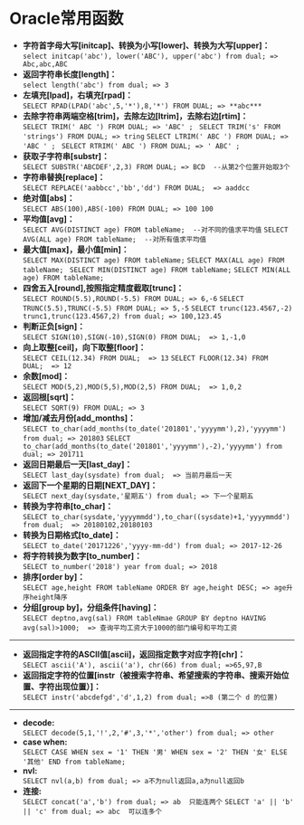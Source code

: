 # Oracle常用函数

- **字符首字母大写[initcap]、转换为小写[lower]、转换为大写[upper]：**  
`select initcap('abc'), lower('ABC'), upper('abc') from dual; => Abc,abc,ABC`
- **返回字符串长度[length]：**  
	`select length('abc') from dual; => 3`
- **左填充[lpad]，右填充[rpad]：**  
	`SELECT RPAD(LPAD('abc',5,'*'),8,'*') FROM DUAL; => **abc***`
- **去除字符串两端空格[trim]，去除左边[ltrim]，去除右边[rtim]：**  
	`SELECT TRIM(' ABC ') FROM DUAL; => 'ABC' ; `
	`SELECT TRIM('s' FROM 'strings') FROM DUAL; => tring`
	`SELECT LTRIM(' ABC ') FROM DUAL; => 'ABC ' ; `
	`SELECT RTRIM(' ABC ') FROM DUAL; => ' ABC' ; `
- **获取子字符串[substr]：**  
	`SELECT SUBSTR('ABCDEF',2,3) FROM DUAL; => BCD  --从第2个位置开始取3个`
- **字符串替换[replace]：**  
	`SELECT REPLACE('aabbcc','bb','dd') FROM DUAL;  => aaddcc`
- **绝对值[abs]：**  
	`SELECT ABS(100),ABS(-100) FROM DUAL; => 100 100`
- **平均值[avg]：**  
	`SELECT AVG(DISTINCT age) FROM tableName;  --对不同的值求平均值`
	`SELECT AVG(ALL age) FROM tableName;  --对所有值求平均值`
- **最大值[max]，最小值[min]：**  
	`SELECT MAX(DISTINCT age) FROM tableName;` 
	`SELECT MAX(ALL age) FROM tableName; `
	`SELECT MIN(DISTINCT age) FROM tableName;` 
	`SELECT MIN(ALL age) FROM tableName;`
- **四舍五入[round],按照指定精度截取[trunc]：**  
	`SELECT ROUND(5.5),ROUND(-5.5) FROM DUAL; => 6,-6`
	`SELECT TRUNC(5.5),TRUNC(-5.5) FROM DUAL; => 5,-5`
	`SELECT trunc(123.4567,-2) trunc1,trunc(123.4567,2) from dual; => 100,123.45`
- **判断正负[sign]：**  
	`SELECT SIGN(10),SIGN(-10),SIGN(0) FROM DUAL;  => 1,-1,0`
- **向上取整[ceil]，向下取整[floor]：**  
	`SELECT CEIL(12.34) FROM DUAL;  => 13`
	`SELECT FLOOR(12.34) FROM DUAL;  => 12`
- **余数[mod]：**  
	`SELECT MOD(5,2),MOD(5,5),MOD(2,5) FROM DUAL;  => 1,0,2`
- **返回根[sqrt]：**  
	`SELECT SQRT(9) FROM DUAL; => 3`
- **增加/减去月份[add_months]：**  
	`SELECT to_char(add_months(to_date('201801','yyyymm'),2),'yyyymm') from dual; => 201803`
	`SELECT to_char(add_months(to_date('201801','yyyymm'),-2),'yyyymm') from dual; => 201711`
- **返回日期最后一天[last_day]：**  
	`SELECT last_day(sysdate) from dual;  => 当前月最后一天`
- **返回下一个星期的日期[NEXT_DAY]：**  
	`SELECT next_day(sysdate,'星期五') from dual; => 下一个星期五`
- **转换为字符串[to_char]：**  
	`SELECT to_char(sysdate,'yyyymmdd'),to_char((sysdate)+1,'yyyymmdd') from dual;  => 20180102,20180103`
- **转换为日期格式[to_date]：**  
	`SELECT to_date('20171226','yyyy-mm-dd') from dual; => 2017-12-26`
- **将字符转换为数字[to_number]：**  
	`SELECT to_number('2018') year from dual; => 2018`
- **排序[order by]：**  
	`SELECT age,height FROM tableName ORDER BY age,height DESC; => age升序height降序`
- **分组[group by]，分组条件[having]：**  
	`SELECT deptno,avg(sal) FROM tableNmae GROUP BY deptno HAVING avg(sal)>1000;  => 查询平均工资大于1000的部门编号和平均工资`
----------------------------------------
- **返回指定字符的ASCII值[ascii]，返回指定数字对应字符[chr]：**  
	`SELECT ascii('A'), ascii('a'), chr(66) from dual; =>65,97,B`
- **返回指定字符的位置[instr（被搜索字符串、希望搜索的字符串、搜索开始位置、字符出现位置）]：**  
	`SELECT instr('abcdefgd','d',1,2) from dual; =>8 (第二个 d 的位置)`
----------------------------------------
- **decode:**  
	`SELECT decode(5,1,'!',2,'#',3,'*','other') from dual; => other`
- **case when:**  
	`SELECT CASE WHEN sex = '1' THEN '男' WHEN sex = '2' THEN '女' ELSE '其他' END from tableName;`
- **nvl:**  
	`SELECT nvl(a,b) from dual; => a不为null返回a,a为null返回b`
- **连接:**  
	`SELECT concat('a','b') from dual; => ab  只能连两个`
	`SELECT 'a' || 'b' || 'c' from dual; => abc  可以连多个`








